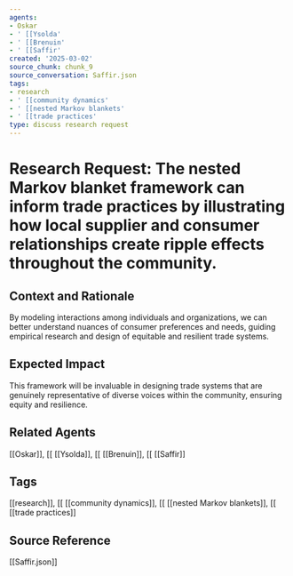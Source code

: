 ```yaml
---
agents:
- Oskar
- ' [[Ysolda'
- ' [[Brenuin'
- ' [[Saffir'
created: '2025-03-02'
source_chunk: chunk_9
source_conversation: Saffir.json
tags:
- research
- ' [[community dynamics'
- ' [[nested Markov blankets'
- ' [[trade practices'
type: discuss research request
---
```


# Research Request: The nested Markov blanket framework can inform trade practices by illustrating how local supplier and consumer relationships create ripple effects throughout the community.

## Context and Rationale
By modeling interactions among individuals and organizations, we can better understand nuances of consumer preferences and needs, guiding empirical research and design of equitable and resilient trade systems.

## Expected Impact
This framework will be invaluable in designing trade systems that are genuinely representative of diverse voices within the community, ensuring equity and resilience.

## Related Agents
[[Oskar]], [[ [[Ysolda]], [[ [[Brenuin]], [[ [[Saffir]]

## Tags
[[research]], [[ [[community dynamics]], [[ [[nested Markov blankets]], [[ [[trade practices]]

## Source Reference
[[Saffir.json]]

